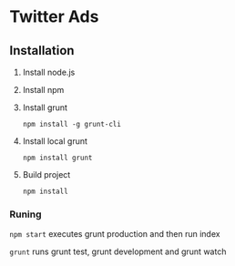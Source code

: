 # Twitter Ads

## Installation

1. Install node.js

2. Install npm

3. Install grunt

    `npm install -g grunt-cli`
4. Install local grunt

    `npm install grunt`
5. Build project

    `npm install`

### Runing
`npm start` executes grunt production and then run index

`grunt` runs grunt test, grunt development and grunt watch
